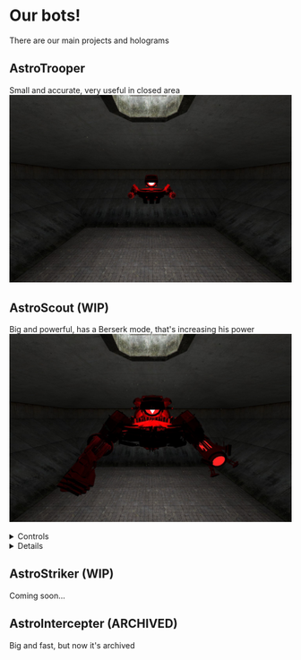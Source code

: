 # Our bots!
There are our main projects and holograms
## AstroTrooper
Small and accurate, very useful in closed area
![AstroTrooper in-game](https://github.com/AstricUnion/AstroBots/blob/main/assets/astrotrooper.jpg?raw=true)

## AstroScout (WIP)
Big and powerful, has a Berserk mode, that's increasing his power
![AstroScout in-game](https://github.com/AstricUnion/AstroBots/blob/main/assets/astroscout.jpg?raw=true)
<details>
    <summary>Controls</summary>

    * WASD - movement
    * R - laser
    * LMB - punch
    * RMB - punch with claws
    * F - Berserk mode
    * Wheel - Block
    * G - Dash

</details>

<details>
    <summary>Details</summary>

    ### Laser
    Has a 6 seconds charge. Can be activated in any time
    ![](https://github.com/AstricUnion/AstroBots/blob/main/assets/laser.gif?raw=true)

</details>

## AstroStriker (WIP)
Coming soon...

## AstroIntercepter (ARCHIVED)
Big and fast, but now it's archived
